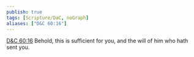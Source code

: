 ```yaml
---
publish: true
tags: [Scripture/DaC, noGraph]
aliases: ["D&C 60:16"]
---
```

[D&C 60:16](https://churchofjesuschrist.org/study/scriptures/dc-testament/dc/60?lang=eng&id=p16#p16) Behold, this is sufficient for you, and the will of him who hath sent you.
